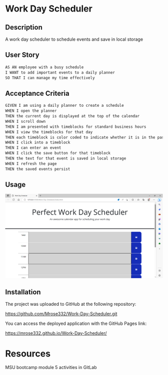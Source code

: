 # Work Day Scheduler

## Description
A work day scheduler to schedule events and save in local storage

## User Story

```md
AS AN employee with a busy schedule
I WANT to add important events to a daily planner
SO THAT I can manage my time effectively
```

## Acceptance Criteria

```md
GIVEN I am using a daily planner to create a schedule
WHEN I open the planner
THEN the current day is displayed at the top of the calendar
WHEN I scroll down
THEN I am presented with timeblocks for standard business hours
WHEN I view the timeblocks for that day
THEN each timeblock is color coded to indicate whether it is in the past, present, or future
WHEN I click into a timeblock
THEN I can enter an event
WHEN I click the save button for that timeblock
THEN the text for that event is saved in local storage
WHEN I refresh the page
THEN the saved events persist
```

## Usage
<img src="Assets/images/screenshot.png">

## Installation

The project was uploaded to GitHub at the following repository:  

https://github.com/Mrose332/Work-Day-Scheduler.git

You can access the deployed application with the GitHub Pages link: 

https://mrose332.github.io/Work-Day-Scheduler/

# Resources
MSU bootcamp module 5 activities in GitLab